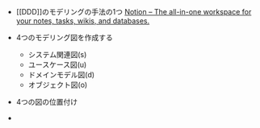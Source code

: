 - [[DDD]]のモデリングの手法の1つ
[Notion – The all-in-one workspace for your notes, tasks, wikis, and databases.](https://little-hand-s.notion.site/10-f79853f8e1e54f429e14ad9cecc87f35)

- 4つのモデリング図を作成する
	- システム関連図(s)
	- ユースケース図(u)
	- ドメインモデル図(d)
	- オブジェクト図(o)
- 4つの図の位置付け
- 